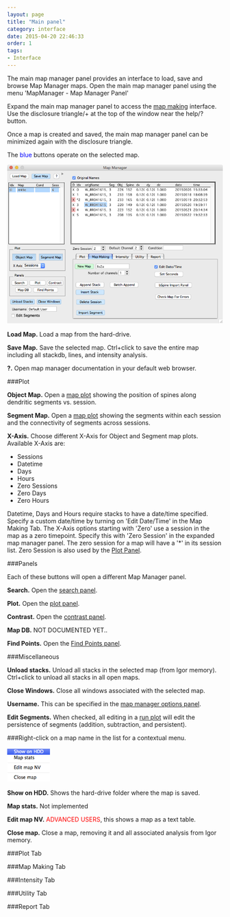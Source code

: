 ```yaml
---
layout: page
title: "Main panel"
category: interface
date: 2015-04-20 22:46:33
order: 1
tags:
- Interface
---
```



The main map manager panel provides an interface to load, save and browse Map Manager maps. Open the main map manager panel using the menu 'MapManager - Map Manager Panel'

Expand the main map manager panel to access the [map making][13] interface. Use the disclosure triangle/+ at the top of the window near the help/? button.

Once a map is created and saved, the main map manager panel can be minimized again with the disclosure triangle.

The <span style="color:blue">blue</span> buttons operate on the selected map.
  
<IMG class="img-float-center" SRC="../images/mm3/mm3-main-panel-big.png" WIDTH="700">

<!--- <IMG class="img-float-left" SRC="../images/mm3/mm3-main-panel-small.png" WIDTH="200"> -->

  <B>Load Map.</B> Load a map from the hard-drive. 
  
  <B>Save Map.</B> Save the selected map. Ctrl+click to save the entire map including all stackdb, lines, and intensity analysis.
  
  <B>?.</B> Open map manager documentation in your default web browser.
  
###Plot
  
<B>Object Map.</B> Open a [map plot][12] showing the position of spines along dendritic segments vs. session.

<B>Segment Map.</B>  Open a [map plot][12] showing the segments within each session and the connectivity of segments across sessions.

<B>X-Axis.</B> Choose different X-Axis for Object and Segment map plots. Available X-Axis are:

 - Sessions 
 - Datetime
 - Days
 - Hours
 - Zero Sessions
 - Zero Days
 - Zero Hours
    
Datetime, Days and Hours require stacks to have a date/time specified. Specify a custom date/time by turning on 'Edit Date/Time' in the Map Making Tab. The X-Axis options starting with 'Zero' use a session in the map as a zero timepoint. Specify this with 'Zero Session' in the expanded map manager panel. The zero session for a map will have a '*' in its session list. Zero Session is also used by the [Plot Panel][6].
    
###Panels

Each of these buttons will open a different Map Manager panel.

<B>Search.</B> Open the [search panel][5].

<B>Plot.</B> Open the [plot panel][6].

<B>Contrast.</B> Open the [contrast panel][8].

<B>Map DB.</B> NOT DOCUMENTED YET..

<B>Find Points.</B> Open the [Find Points panel][15].


###Miscellaneous

<B>Unload stacks.</B> Unload all stacks in the selected map (from Igor memory). Ctrl+click to unload all stacks in all open maps.

<B>Close Windows.</B> Close all windows associated with the selected map.

<B>Username.</B> This can be specified in the [map manager options panel][7].

<B>Edit Segments.</B> When checked, all editing in a [run plot][11] will edit the persistence of segments (addition, subtraction, and persistent).


###Right-click on a map name in the list for a contextual menu.

<IMG class="img-float-left" SRC="../images/mm3/mm3-main-panel-map-right-click.png" WIDTH="100">

<B>Show on HDD.</B> Shows the hard-drive folder where the map is saved.

<B>Map stats.</B> Not implemented

<B>Edit map NV.</B> <span style="color:red">ADVANCED USERS</span>, this shows a map as a text table.

<B>Close map.</B> Close a map, removing it and all associated analysis from Igor memory.

###Plot Tab

###Map Making Tab

###Intensity Tab

###Utility Tab

###Report Tab

<div class="print-page-break"></div>


[1]: /mapmanager/stack-browser/
[2]: /mapmanager/stack/
[3]: /mapmanager/user-files/
[4]: /mapmanager/annotating-a-stack/
[5]: /mapmanager/search-panel/
[6]: /mapmanager/plot-panel/
[7]: /mapmanager/stackdb-options-panel/
[8]: /mapmanager/process-panel/
[9]: /mapmanager/stack-browser/
[10]: /mapmanager/hdd-paths/
[11]: /mapmanager/run-plot/
[12]: /mapmanager/map-plot/
[13]: /mapmanager/making-a-map/
[14]: /mapmanager/scale-panel/
[15]: /mapmanager/find-points-panel/

<div class="print-page-break"></div>
